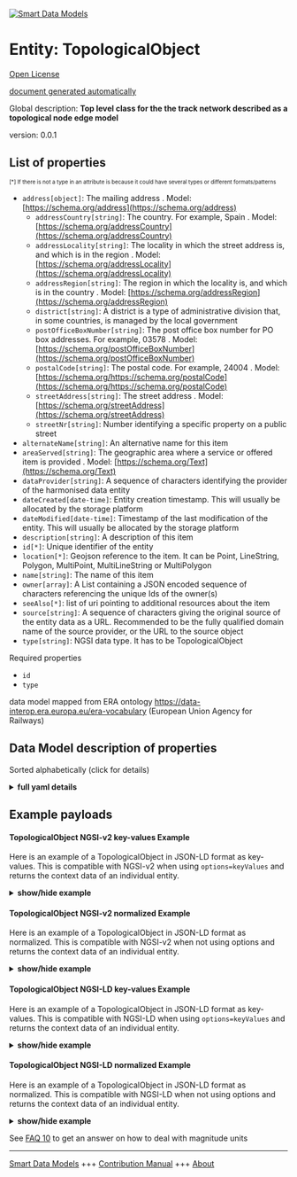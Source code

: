 <!-- 10-Header -->    
[![Smart Data Models](https://smartdatamodels.org/wp-content/uploads/2022/01/SmartDataModels_logo.png "Logo")](https://smartdatamodels.org)    
Entity: TopologicalObject    
=========================<!-- /10-Header -->    
<!-- 15-License -->    
[Open License](https://github.com/smart-data-models//dataModel.ERA/blob/master/TopologicalObject/LICENSE.md)    
[document generated automatically](https://docs.google.com/presentation/d/e/2PACX-1vTs-Ng5dIAwkg91oTTUdt8ua7woBXhPnwavZ0FxgR8BsAI_Ek3C5q97Nd94HS8KhP-r_quD4H0fgyt3/pub?start=false&loop=false&delayms=3000#slide=id.gb715ace035_0_60)    
<!-- /15-License -->    
<!-- 20-Description -->    
Global description: **Top level class for the the track network described as a topological node edge model**    
version: 0.0.1    
<!-- /20-Description -->    
<!-- 30-PropertiesList -->    
## List of properties    
<sup><sub>[*] If there is not a type in an attribute is because it could have several types or different formats/patterns</sub></sup>    
- `address[object]`: The mailing address  . Model: [https://schema.org/address](https://schema.org/address)	- `addressCountry[string]`: The country. For example, Spain  . Model: [https://schema.org/addressCountry](https://schema.org/addressCountry)    
	- `addressLocality[string]`: The locality in which the street address is, and which is in the region  . Model: [https://schema.org/addressLocality](https://schema.org/addressLocality)    
	- `addressRegion[string]`: The region in which the locality is, and which is in the country  . Model: [https://schema.org/addressRegion](https://schema.org/addressRegion)    
	- `district[string]`: A district is a type of administrative division that, in some countries, is managed by the local government      
	- `postOfficeBoxNumber[string]`: The post office box number for PO box addresses. For example, 03578  . Model: [https://schema.org/postOfficeBoxNumber](https://schema.org/postOfficeBoxNumber)    
	- `postalCode[string]`: The postal code. For example, 24004  . Model: [https://schema.org/https://schema.org/postalCode](https://schema.org/https://schema.org/postalCode)    
	- `streetAddress[string]`: The street address  . Model: [https://schema.org/streetAddress](https://schema.org/streetAddress)    
	- `streetNr[string]`: Number identifying a specific property on a public street      
- `alternateName[string]`: An alternative name for this item  - `areaServed[string]`: The geographic area where a service or offered item is provided  . Model: [https://schema.org/Text](https://schema.org/Text)- `dataProvider[string]`: A sequence of characters identifying the provider of the harmonised data entity  - `dateCreated[date-time]`: Entity creation timestamp. This will usually be allocated by the storage platform  - `dateModified[date-time]`: Timestamp of the last modification of the entity. This will usually be allocated by the storage platform  - `description[string]`: A description of this item  - `id[*]`: Unique identifier of the entity  - `location[*]`: Geojson reference to the item. It can be Point, LineString, Polygon, MultiPoint, MultiLineString or MultiPolygon  - `name[string]`: The name of this item  - `owner[array]`: A List containing a JSON encoded sequence of characters referencing the unique Ids of the owner(s)  - `seeAlso[*]`: list of uri pointing to additional resources about the item  - `source[string]`: A sequence of characters giving the original source of the entity data as a URL. Recommended to be the fully qualified domain name of the source provider, or the URL to the source object  - `type[string]`: NGSI data type. It has to be TopologicalObject  <!-- /30-PropertiesList -->    
<!-- 35-RequiredProperties -->    
Required properties    
- `id`  - `type`  <!-- /35-RequiredProperties -->    
<!-- 40-RequiredProperties -->    
data model mapped from ERA ontology https://data-interop.era.europa.eu/era-vocabulary (European Union Agency for Railways)    
<!-- /40-RequiredProperties -->    
<!-- 50-DataModelHeader -->    
## Data Model description of properties    
Sorted alphabetically (click for details)    
<!-- /50-DataModelHeader -->    
<!-- 60-ModelYaml -->    
<details><summary><strong>full yaml details</strong></summary>      
```yaml    
TopologicalObject:      
  description: Top level class for the the track network described as a topological node edge model      
  properties:      
    address:      
      description: The mailing address      
      properties:      
        addressCountry:      
          description: 'The country. For example, Spain'      
          type: string      
          x-ngsi:      
            model: https://schema.org/addressCountry      
            type: Property      
        addressLocality:      
          description: 'The locality in which the street address is, and which is in the region'      
          type: string      
          x-ngsi:      
            model: https://schema.org/addressLocality      
            type: Property      
        addressRegion:      
          description: 'The region in which the locality is, and which is in the country'      
          type: string      
          x-ngsi:      
            model: https://schema.org/addressRegion      
            type: Property      
        district:      
          description: 'A district is a type of administrative division that, in some countries, is managed by the local government'      
          type: string      
          x-ngsi:      
            type: Property      
        postOfficeBoxNumber:      
          description: 'The post office box number for PO box addresses. For example, 03578'      
          type: string      
          x-ngsi:      
            model: https://schema.org/postOfficeBoxNumber      
            type: Property      
        postalCode:      
          description: 'The postal code. For example, 24004'      
          type: string      
          x-ngsi:      
            model: https://schema.org/https://schema.org/postalCode      
            type: Property      
        streetAddress:      
          description: The street address      
          type: string      
          x-ngsi:      
            model: https://schema.org/streetAddress      
            type: Property      
        streetNr:      
          description: Number identifying a specific property on a public street      
          type: string      
          x-ngsi:      
            type: Property      
      type: object      
      x-ngsi:      
        model: https://schema.org/address      
        type: Property      
    alternateName:      
      description: An alternative name for this item      
      type: string      
      x-ngsi:      
        type: Property      
    areaServed:      
      description: The geographic area where a service or offered item is provided      
      type: string      
      x-ngsi:      
        model: https://schema.org/Text      
        type: Property      
    dataProvider:      
      description: A sequence of characters identifying the provider of the harmonised data entity      
      type: string      
      x-ngsi:      
        type: Property      
    dateCreated:      
      description: Entity creation timestamp. This will usually be allocated by the storage platform      
      format: date-time      
      type: string      
      x-ngsi:      
        type: Property      
    dateModified:      
      description: Timestamp of the last modification of the entity. This will usually be allocated by the storage platform      
      format: date-time      
      type: string      
      x-ngsi:      
        type: Property      
    description:      
      description: A description of this item      
      type: string      
      x-ngsi:      
        type: Property      
    id:      
      anyOf:      
        - description: Identifier format of any NGSI entity      
          maxLength: 256      
          minLength: 1      
          pattern: ^[\w\-\.\{\}\$\+\*\[\]`|~^@!,:\\]+$      
          type: string      
          x-ngsi:      
            type: Property      
        - description: Identifier format of any NGSI entity      
          format: uri      
          type: string      
          x-ngsi:      
            type: Property      
      description: Unique identifier of the entity      
      x-ngsi:      
        type: Property      
    location:      
      description: 'Geojson reference to the item. It can be Point, LineString, Polygon, MultiPoint, MultiLineString or MultiPolygon'      
      oneOf:      
        - description: Geojson reference to the item. Point      
          properties:      
            bbox:      
              items:      
                type: number      
              minItems: 4      
              type: array      
            coordinates:      
              items:      
                type: number      
              minItems: 2      
              type: array      
            type:      
              enum:      
                - Point      
              type: string      
          required:      
            - type      
            - coordinates      
          title: GeoJSON Point      
          type: object      
          x-ngsi:      
            type: GeoProperty      
        - description: Geojson reference to the item. LineString      
          properties:      
            bbox:      
              items:      
                type: number      
              minItems: 4      
              type: array      
            coordinates:      
              items:      
                items:      
                  type: number      
                minItems: 2      
                type: array      
              minItems: 2      
              type: array      
            type:      
              enum:      
                - LineString      
              type: string      
          required:      
            - type      
            - coordinates      
          title: GeoJSON LineString      
          type: object      
          x-ngsi:      
            type: GeoProperty      
        - description: Geojson reference to the item. Polygon      
          properties:      
            bbox:      
              items:      
                type: number      
              minItems: 4      
              type: array      
            coordinates:      
              items:      
                items:      
                  items:      
                    type: number      
                  minItems: 2      
                  type: array      
                minItems: 4      
                type: array      
              type: array      
            type:      
              enum:      
                - Polygon      
              type: string      
          required:      
            - type      
            - coordinates      
          title: GeoJSON Polygon      
          type: object      
          x-ngsi:      
            type: GeoProperty      
        - description: Geojson reference to the item. MultiPoint      
          properties:      
            bbox:      
              items:      
                type: number      
              minItems: 4      
              type: array      
            coordinates:      
              items:      
                items:      
                  type: number      
                minItems: 2      
                type: array      
              type: array      
            type:      
              enum:      
                - MultiPoint      
              type: string      
          required:      
            - type      
            - coordinates      
          title: GeoJSON MultiPoint      
          type: object      
          x-ngsi:      
            type: GeoProperty      
        - description: Geojson reference to the item. MultiLineString      
          properties:      
            bbox:      
              items:      
                type: number      
              minItems: 4      
              type: array      
            coordinates:      
              items:      
                items:      
                  items:      
                    type: number      
                  minItems: 2      
                  type: array      
                minItems: 2      
                type: array      
              type: array      
            type:      
              enum:      
                - MultiLineString      
              type: string      
          required:      
            - type      
            - coordinates      
          title: GeoJSON MultiLineString      
          type: object      
          x-ngsi:      
            type: GeoProperty      
        - description: Geojson reference to the item. MultiLineString      
          properties:      
            bbox:      
              items:      
                type: number      
              minItems: 4      
              type: array      
            coordinates:      
              items:      
                items:      
                  items:      
                    items:      
                      type: number      
                    minItems: 2      
                    type: array      
                  minItems: 4      
                  type: array      
                type: array      
              type: array      
            type:      
              enum:      
                - MultiPolygon      
              type: string      
          required:      
            - type      
            - coordinates      
          title: GeoJSON MultiPolygon      
          type: object      
          x-ngsi:      
            type: GeoProperty      
      x-ngsi:      
        type: GeoProperty      
    name:      
      description: The name of this item      
      type: string      
      x-ngsi:      
        type: Property      
    owner:      
      description: A List containing a JSON encoded sequence of characters referencing the unique Ids of the owner(s)      
      items:      
        anyOf:      
          - description: Identifier format of any NGSI entity      
            maxLength: 256      
            minLength: 1      
            pattern: ^[\w\-\.\{\}\$\+\*\[\]`|~^@!,:\\]+$      
            type: string      
            x-ngsi:      
              type: Property      
          - description: Identifier format of any NGSI entity      
            format: uri      
            type: string      
            x-ngsi:      
              type: Property      
        description: Unique identifier of the entity      
        x-ngsi:      
          type: Property      
      type: array      
      x-ngsi:      
        type: Property      
    seeAlso:      
      description: list of uri pointing to additional resources about the item      
      oneOf:      
        - items:      
            format: uri      
            type: string      
          minItems: 1      
          type: array      
        - format: uri      
          type: string      
      x-ngsi:      
        type: Property      
    source:      
      description: 'A sequence of characters giving the original source of the entity data as a URL. Recommended to be the fully qualified domain name of the source provider, or the URL to the source object'      
      type: string      
      x-ngsi:      
        type: Property      
    type:      
      description: NGSI data type. It has to be TopologicalObject      
      enum:      
        - TopologicalObject      
      type: string      
      x-ngsi:      
        type: Property      
  required:      
    - id      
    - type      
  type: object      
  x-derived-from: http://data.europa.eu/949/TopologicalObject      
  x-disclaimer: 'Redistribution and use in source and binary forms, with or without modification, are permitted  provided that the license conditions are met. Copyleft (c) 2023 Contributors to Smart Data Models Program'      
  x-license-url: https://github.com/smart-data-models/dataModel.ERA/blob/master/TopologicalObject/LICENSE.md      
  x-model-schema: https://smart-data-models.github.io/dataModel.ERA/Certificate/schema.json      
  x-model-tags: 'ERA vocabulary, railway, train'      
  x-version: 0.0.1      
```    
</details>      
<!-- /60-ModelYaml -->    
<!-- 70-MiddleNotes -->    
<!-- /70-MiddleNotes -->    
<!-- 80-Examples -->    
## Example payloads      
#### TopologicalObject NGSI-v2 key-values Example      
Here is an example of a TopologicalObject in JSON-LD format as key-values. This is compatible with NGSI-v2 when  using `options=keyValues` and returns the context data of an individual entity.    
<details><summary><strong>show/hide example</strong></summary>      
```json  
{  
  "id": "urn:ngsi-ld:TopologicalObject:id:MDTE:29122911",  
  "dateCreated": "1997-12-28T14:44:16Z",  
  "dateModified": "1986-06-03T02:06:03Z",  
  "source": "Race box market story. Father establish himself everyone",  
  "name": "Least chair pull serve specific expect modern. Debate end difficult wife. Player various popular southern believe amount lot method.",  
  "alternateName": "Address happy television wide bu",  
  "description": "Finish then evidence just. Book hundred kind model opportunity. Always pattern class oil soldier conference involve.",  
  "dataProvider": "Room affect someone need manager. Range represent compare reality beat.",  
  "owner": [  
    "urn:ngsi-ld:TopologicalObject:items:HQJL:52681721",  
    "urn:ngsi-ld:TopologicalObject:items:RKZS:06098455"  
  ],  
  "seeAlso": [  
    "urn:ngsi-ld:TopologicalObject:items:DCVU:82796661"  
  ],  
  "location": {  
    "type": "Point",  
    "coordinates": [  
      -6.809152,  
      70.994051  
    ]  
  },  
  "address": {  
    "streetAddress": "Them generation story painting economy hair their. Keep together among she.",  
    "addressLocality": "Charge win great only.",  
    "addressRegion": "Popular thank would represent course. Just image represent decision parent. Degree west lay gar",  
    "addressCountry": "Health history lose defense. About husband market student short cost green. Morning poor example alre",  
    "postalCode": "Ready course edge author. Century once lead approach after.",  
    "postOfficeBoxNumber": "Dream now federal nice. Fish give entire home detail against.",  
    "streetNr": "Turn become hotel game ",  
    "district": "Cover whole pay customer management approach theory."  
  },  
  "areaServed": "Partner a improve about. Because four challenge. Hot north personal benefit.",  
  "type": "TopologicalObject",  
  "context": [  
    "https://raw.githubusercontent.com/smart-data-models/dataModel.ERA/master/context.jsonld"  
  ]  
}  
```  
</details>    
#### TopologicalObject NGSI-v2 normalized Example      
Here is an example of a TopologicalObject in JSON-LD format as normalized. This is compatible with NGSI-v2 when not using options and returns the context data of an individual entity.    
<details><summary><strong>show/hide example</strong></summary>      
```json  
{  
  "id": "urn:ngsi-ld:TopologicalObject:id:MDTE:29122911",  
  "dateCreated": {  
    "type": "DateTime",  
    "value": "1997-12-28T14:44:16Z"  
  },  
  "dateModified": {  
    "type": "DateTime",  
    "value": "1986-06-03T02:06:03Z"  
  },  
  "source": {  
    "type": "Text",  
    "value": "Race box market story. Father establish himself everyone"  
  },  
  "name": {  
    "type": "Text",  
    "value": "Least chair pull serve specific expect modern. Debate end difficult wife. Player various popular southern believe amount lot method."  
  },  
  "alternateName": {  
    "type": "Text",  
    "value": "Address happy television wide bu"  
  },  
  "description": {  
    "type": "Text",  
    "value": "Finish then evidence just. Book hundred kind model opportunity. Always pattern class oil soldier conference involve."  
  },  
  "dataProvider": {  
    "type": "Text",  
    "value": "Room affect someone need manager. Range represent compare reality beat."  
  },  
  "owner": {  
    "type": "StructuredValue",  
    "value": [  
      "urn:ngsi-ld:TopologicalObject:items:HQJL:52681721",  
      "urn:ngsi-ld:TopologicalObject:items:RKZS:06098455"  
    ]  
  },  
  "seeAlso": {  
    "type": "StructuredValue",  
    "value": [  
      "urn:ngsi-ld:TopologicalObject:items:DCVU:82796661"  
    ]  
  },  
  "location": {  
    "type": "geo:json",  
    "value": {  
      "type": "Point",  
      "coordinates": [  
        -6.809152,  
        70.994051  
      ]  
    }  
  },  
  "address": {  
    "type": "StructuredValue",  
    "value": {  
      "streetAddress": "Them generation story painting economy hair their. Keep together among she.",  
      "addressLocality": "Charge win great only.",  
      "addressRegion": "Popular thank would represent course. Just image represent decision parent. Degree west lay gar",  
      "addressCountry": "Health history lose defense. About husband market student short cost green. Morning poor example alre",  
      "postalCode": "Ready course edge author. Century once lead approach after.",  
      "postOfficeBoxNumber": "Dream now federal nice. Fish give entire home detail against.",  
      "streetNr": "Turn become hotel game ",  
      "district": "Cover whole pay customer management approach theory."  
    }  
  },  
  "areaServed": {  
    "type": "Text",  
    "value": "Partner a improve about. Because four challenge. Hot north personal benefit."  
  },  
  "type": "TopologicalObject",  
  "context": {  
    "type": "StructuredValue",  
    "value": [  
      "https://raw.githubusercontent.com/smart-data-models/dataModel.ERA/master/context.jsonld"  
    ]  
  }  
}  
```  
</details>    
#### TopologicalObject NGSI-LD key-values Example      
Here is an example of a TopologicalObject in JSON-LD format as key-values. This is compatible with NGSI-LD when  using `options=keyValues` and returns the context data of an individual entity.    
<details><summary><strong>show/hide example</strong></summary>      
```json  
{  
  "id": "urn:ngsi-ld:TopologicalObject:id:MDTE:29122911",  
  "dateCreated": "1997-12-28T14:44:16Z",  
  "dateModified": "1986-06-03T02:06:03Z",  
  "source": "Race box market story. Father establish himself everyone",  
  "name": "Least chair pull serve specific expect modern. Debate end difficult wife. Player various popular southern believe amount lot method.",  
  "alternateName": "Address happy television wide bu",  
  "description": "Finish then evidence just. Book hundred kind model opportunity. Always pattern class oil soldier conference involve.",  
  "dataProvider": "Room affect someone need manager. Range represent compare reality beat.",  
  "owner": [  
    "urn:ngsi-ld:TopologicalObject:items:HQJL:52681721",  
    "urn:ngsi-ld:TopologicalObject:items:RKZS:06098455"  
  ],  
  "seeAlso": [  
    "urn:ngsi-ld:TopologicalObject:items:DCVU:82796661"  
  ],  
  "location": {  
    "type": "Point",  
    "coordinates": [  
      -6.809152,  
      70.994051  
    ]  
  },  
  "address": {  
    "streetAddress": "Them generation story painting economy hair their. Keep together among she.",  
    "addressLocality": "Charge win great only.",  
    "addressRegion": "Popular thank would represent course. Just image represent decision parent. Degree west lay gar",  
    "addressCountry": "Health history lose defense. About husband market student short cost green. Morning poor example alre",  
    "postalCode": "Ready course edge author. Century once lead approach after.",  
    "postOfficeBoxNumber": "Dream now federal nice. Fish give entire home detail against.",  
    "streetNr": "Turn become hotel game ",  
    "district": "Cover whole pay customer management approach theory."  
  },  
  "areaServed": "Partner a improve about. Because four challenge. Hot north personal benefit.",  
  "type": "TopologicalObject",  
  "@context": [  
    "https://smartdatamodels.org/context.jsonld"  
  ],  
  "context": [  
    "https://raw.githubusercontent.com/smart-data-models/dataModel.ERA/master/context.jsonld"  
  ]  
}  
```  
</details>    
#### TopologicalObject NGSI-LD normalized Example      
Here is an example of a TopologicalObject in JSON-LD format as normalized. This is compatible with NGSI-LD when not using options and returns the context data of an individual entity.    
<details><summary><strong>show/hide example</strong></summary>      
```json  
{  
  "id": "urn:ngsi-ld:TopologicalObject:id:ANPE:97919193",  
  "dateCreated": {  
    "type": "Property",  
    "value": {  
      "@type": "DateTime",  
      "@value": "2018-09-17T09:21:53Z"  
    }  
  },  
  "dateModified": {  
    "type": "Property",  
    "value": {  
      "@type": "DateTime",  
      "@value": "1996-07-18T12:43:19Z"  
    }  
  },  
  "source": {  
    "type": "Property",  
    "value": "Yes serve free seat. Room including each yard walk attack."  
  },  
  "name": {  
    "type": "Property",  
    "value": "Actually large man expect eye voic"  
  },  
  "alternateName": {  
    "type": "Property",  
    "value": "Season area fill station news stop. Choice marriage"  
  },  
  "description": {  
    "type": "Property",  
    "value": "Guy remain them seven general. Worker term address. Education detail not share human win item."  
  },  
  "dataProvider": {  
    "type": "Property",  
    "value": "Current treatment sing. Hour bed song all tend success fine. Develop guy if them interest high bed. Strong certain say offer i"  
  },  
  "owner": {  
    "type": "Property",  
    "value": [  
      "urn:ngsi-ld:TopologicalObject:items:HBZC:96164619",  
      "urn:ngsi-ld:TopologicalObject:items:SZBJ:87847721"  
    ]  
  },  
  "seeAlso": {  
    "type": "Property",  
    "value": [  
      "urn:ngsi-ld:TopologicalObject:items:VWRI:32992685"  
    ]  
  },  
  "location": {  
    "type": "Property",  
    "value": {  
      "type": "Point",  
      "coordinates": [  
        0.125705,  
        0.810063  
      ]  
    }  
  },  
  "address": {  
    "type": "Property",  
    "value": {  
      "streetAddress": "Building out then when gas address face. Increase tele",  
      "addressLocality": "Also house growth leave now food information. Management across tree factor Republican.",  
      "addressRegion": "F",  
      "addressCountry": "Score him say majority drug catch figure however. Eat condition subject least. Purpose guess such quickly management wear ",  
      "postalCode": "Southe",  
      "postOfficeBoxNumber": "Fear surface but effect. Sing structure growth with personal western.",  
      "streetNr": "Window down clear window describe hand determine. Talk bill thousand lay recognize. Customer trip place really poor after ene",  
      "district": "Family opportunity leg industry theory smile image. Into "  
    }  
  },  
  "areaServed": {  
    "type": "Property",  
    "value": "Hear her year population be."  
  },  
  "type": "TopologicalObject",  
  "@context": [  
    "https://smartdatamodels.org/context.jsonld"  
  ],  
  "context": [  
    "https://raw.githubusercontent.com/smart-data-models/dataModel.ERA/master/context.jsonld"  
  ]  
}  
```  
</details><!-- /80-Examples -->    
<!-- 90-FooterNotes -->    
<!-- /90-FooterNotes -->    
<!-- 95-Units -->    
See [FAQ 10](https://smartdatamodels.org/index.php/faqs/) to get an answer on how to deal with magnitude units    
<!-- /95-Units -->    
<!-- 97-LastFooter -->    
---    
[Smart Data Models](https://smartdatamodels.org) +++ [Contribution Manual](https://bit.ly/contribution_manual) +++ [About](https://bit.ly/Introduction_SDM)<!-- /97-LastFooter -->    

